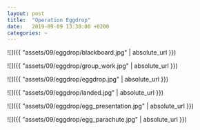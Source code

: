 ```yaml
---
layout: post
title:  "Operation Eggdrop"
date:   2019-09-09 13:30:00 +0200
categories: ~
---
```


![]({{ "assets/09/eggdrop/blackboard.jpg" | absolute_url }})

![]({{ "assets/09/eggdrop/group_work.jpg" | absolute_url }})

![]({{ "assets/09/eggdrop/eggdrop.jpg" | absolute_url }})

![]({{ "assets/09/eggdrop/landed.jpg" | absolute_url }})

![]({{ "assets/09/eggdrop/egg_presentation.jpg" | absolute_url }})

![]({{ "assets/09/eggdrop/egg_parachute.jpg" | absolute_url }})
